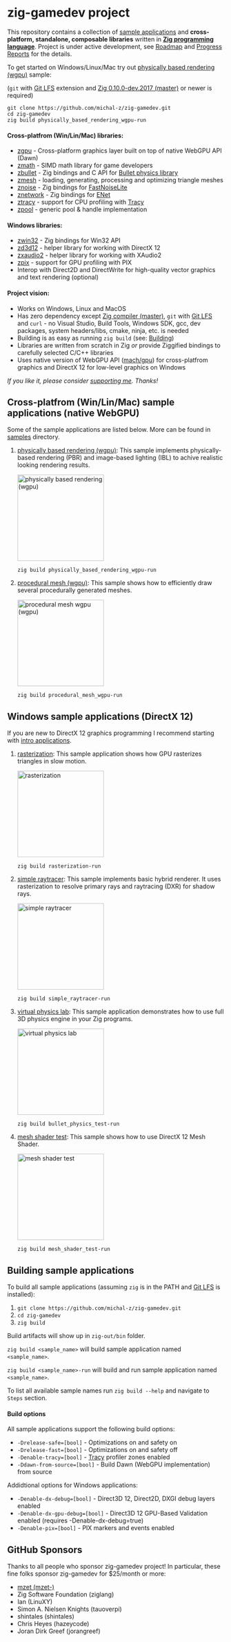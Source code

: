 # zig-gamedev project

This repository contains a collection of [sample applications](#cross-platfrom-sample-applications-native-webgpu) and **cross-platform, standalone, composable libraries** written in **[Zig programming language](https://ziglang.org/)**.
Project is under active development, see [Roadmap](https://github.com/michal-z/zig-gamedev/wiki/Roadmap) and [Progress Reports](https://github.com/michal-z/zig-gamedev/wiki/Progress-Reports) for the details.

To get started on Windows/Linux/Mac try out [physically based rendering (wgpu)](https://github.com/michal-z/zig-gamedev/tree/main/samples/physically_based_rendering_wgpu) sample:

(`git` with [Git LFS](https://git-lfs.github.com/) extension and [Zig 0.10.0-dev.2017 (master)](https://ziglang.org/download/) or newer is required)
```
git clone https://github.com/michal-z/zig-gamedev.git
cd zig-gamedev
zig build physically_based_rendering_wgpu-run
```
#### Cross-platfrom (Win/Lin/Mac) libraries:
* [zgpu](https://github.com/michal-z/zig-gamedev/tree/main/libs/zgpu) - Cross-platform graphics layer built on top of native WebGPU API (Dawn)
* [zmath](https://github.com/michal-z/zig-gamedev/blob/main/libs/zmath) - SIMD math library for game developers
* [zbullet](https://github.com/michal-z/zig-gamedev/blob/main/libs/zbullet) - Zig bindings and C API for [Bullet physics library](https://github.com/bulletphysics/bullet3)
* [zmesh](https://github.com/michal-z/zig-gamedev/blob/main/libs/zmesh) - loading, generating, processing and optimizing triangle meshes
* [znoise](https://github.com/michal-z/zig-gamedev/blob/main/libs/znoise) - Zig bindings for [FastNoiseLite](https://github.com/Auburn/FastNoiseLite)
* [znetwork](https://github.com/michal-z/zig-gamedev/blob/main/libs/znetwork) - Zig bindings for [ENet](https://github.com/lsalzman/enet)
* [ztracy](https://github.com/michal-z/zig-gamedev/blob/main/libs/ztracy) - support for CPU profiling with [Tracy](https://github.com/wolfpld/tracy)
* [zpool](https://github.com/michal-z/zig-gamedev/blob/main/libs/zpool) - generic pool & handle implementation

#### Windows libraries:
* [zwin32](https://github.com/michal-z/zig-gamedev/blob/main/libs/zwin32) - Zig bindings for Win32 API
* [zd3d12](https://github.com/michal-z/zig-gamedev/blob/main/libs/zd3d12) - helper library for working with DirectX 12
* [zxaudio2](https://github.com/michal-z/zig-gamedev/blob/main/libs/zxaudio2) - helper library for working with XAudio2
* [zpix](https://github.com/michal-z/zig-gamedev/blob/main/libs/zpix) - support for GPU profiling with PIX
* Interop with Direct2D and DirectWrite for high-quality vector graphics and text rendering (optional)

#### Project vision:
* Works on Windows, Linux and MacOS
* Has zero dependency except [Zig compiler (master)](https://ziglang.org/download/), `git` with [Git LFS](https://git-lfs.github.com/) and `curl` - no Visual Studio, Build Tools, Windows SDK, gcc, dev packages, system headers/libs, cmake, ninja, etc. is needed
* Building is as easy as running `zig build` (see: [Building](#building-sample-applications))
* Libraries are written from scratch in Zig *or* provide Ziggified bindings to carefully selected C/C++ libraries
* Uses native version of WebGPU API ([mach/gpu](https://github.com/hexops/mach/tree/main/gpu)) for cross-platfrom graphics and DirectX 12 for low-level graphics on Windows

*If you like it, please consider [supporting me](https://github.com/sponsors/michal-z). Thanks!*

## Cross-platfrom (Win/Lin/Mac) sample applications (native WebGPU)

Some of the sample applications are listed below. More can be found in [samples](samples/) directory.

1. [physically based rendering (wgpu)](samples/physically_based_rendering_wgpu): This sample implements physically-based rendering (PBR) and image-based lighting (IBL) to achive realistic looking rendering results.

    <a href="samples/physically_based_rendering_wgpu"><img src="samples/physically_based_rendering_wgpu/screenshot0.jpg" alt="physically based rendering (wgpu)" height="200"></a>

    `zig build physically_based_rendering_wgpu-run`

1. [procedural mesh (wgpu)](samples/procedural_mesh_wgpu): This sample shows how to efficiently draw several procedurally generated meshes.

    <a href="samples/procedural_mesh_wgpu"><img src="samples/procedural_mesh_wgpu/screenshot.png" alt="procedural mesh wgpu (wgpu)" height="200"></a>

    `zig build procedural_mesh_wgpu-run`

## Windows sample applications (DirectX 12)

If you are new to DirectX 12 graphics programming I recommend starting with [intro applications](https://github.com/michal-z/zig-gamedev/tree/main/samples/intro).

1. [rasterization](samples/rasterization): This sample application shows how GPU rasterizes triangles in slow motion.

    <a href="samples/rasterization"><img src="samples/rasterization/screenshot.png" alt="rasterization" height="200"></a>

    `zig build rasterization-run`

1. [simple raytracer](samples/simple_raytracer): This sample implements basic hybrid renderer. It uses rasterization to resolve primary rays and raytracing (DXR) for shadow rays.

    <a href="samples/simple_raytracer"><img src="samples/simple_raytracer/screenshot.png" alt="simple raytracer" height="200"></a>

    `zig build simple_raytracer-run`

1. [virtual physics lab](samples/bullet_physics_test): This sample application demonstrates how to use full 3D physics engine in your Zig programs.

    <a href="samples/bullet_physics_test"><img src="samples/bullet_physics_test/screenshot1.png" alt="virtual physics lab" height="200"></a>

    `zig build bullet_physics_test-run`

1. [mesh shader test](samples/mesh_shader_test): This sample shows how to use DirectX 12 Mesh Shader.

    <a href="samples/mesh_shader_test"><img src="samples/mesh_shader_test/screenshot.png" alt="mesh shader test" height="200"></a>

    `zig build mesh_shader_test-run`

## Building sample applications

To build all sample applications (assuming `zig` is in the PATH and [Git LFS](https://git-lfs.github.com/) is installed):

1. `git clone https://github.com/michal-z/zig-gamedev.git`
1. `cd zig-gamedev`
1. `zig build`

Build artifacts will show up in `zig-out/bin` folder.

`zig build <sample_name>` will build sample application named `<sample_name>`.

`zig build <sample_name>-run` will build and run sample application named `<sample_name>`.

To list all available sample names run `zig build --help` and navigate to `Steps` section.

#### Build options

All sample applications support the following build options:

* `-Drelease-safe=[bool]` - Optimizations on and safety on
* `-Drelease-fast=[bool]` - Optimizations on and safety off
* `-Denable-tracy=[bool]` - [Tracy](https://github.com/wolfpld/tracy) profiler zones enabled
* `-Ddawn-from-source=[bool]` - Build Dawn (WebGPU implementation) from source

Addidtional options for Windows applications:
* `-Denable-dx-debug=[bool]` - Direct3D 12, Direct2D, DXGI debug layers enabled
* `-Denable-dx-gpu-debug=[bool]` - Direct3D 12 GPU-Based Validation enabled (requires -Denable-dx-debug=true)
* `-Denable-pix=[bool]` - PIX markers and events enabled

## GitHub Sponsors
Thanks to all people who sponsor zig-gamedev project! In particular, these fine folks sponsor zig-gamedev for $25/month or more:
* [mzet (mzet-)](https://github.com/mzet-)
* Zig Software Foundation (ziglang)
* Ian (LinuXY)
* Simon A. Nielsen Knights (tauoverpi)
* shintales (shintales)
* Chris Heyes (hazeycode)
* Joran Dirk Greef (jorangreef)

